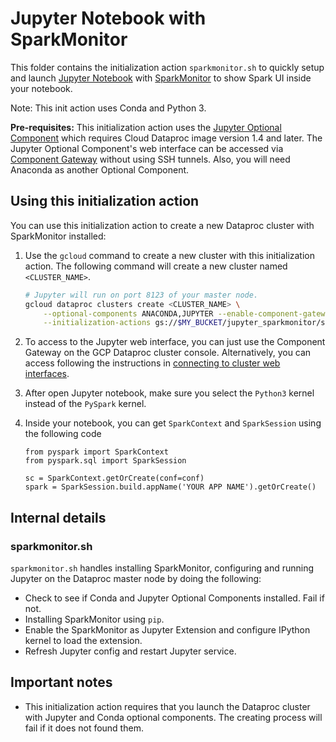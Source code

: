 # Jupyter Notebook with SparkMonitor

This folder contains the initialization action `sparkmonitor.sh` to quickly
setup and launch [Jupyter Notebook](http://jupyter.org/) with
[SparkMonitor](https://krishnan-r.github.io/sparkmonitor/) to show Spark UI
inside your notebook.

Note: This init action uses Conda and Python 3.

__Pre-requisites:__ This initialization action uses the
[Jupyter Optional Component](https://cloud.google.com/dataproc/docs/concepts/components/jupyter)
which requires Cloud Dataproc image version 1.4 and later. The Jupyter Optional
Component's web interface can be accessed via
[Component Gateway](https://cloud.google.com/dataproc/docs/concepts/accessing/dataproc-gateways)
without using SSH tunnels. Also, you will need Anaconda as another Optional
Component.

## Using this initialization action

You can use this initialization action to create a new Dataproc cluster with
SparkMonitor installed:

1.  Use the `gcloud` command to create a new cluster with this initialization
    action. The following command will create a new cluster named
    `<CLUSTER_NAME>`.

    ```bash
    # Jupyter will run on port 8123 of your master node.
    gcloud dataproc clusters create <CLUSTER_NAME> \
        --optional-components ANACONDA,JUPYTER --enable-component-gateway \
        --initialization-actions gs://$MY_BUCKET/jupyter_sparkmonitor/sparkmonitor.sh
    ```

1.  To access to the Jupyter web interface, you can just use the Component
    Gateway on the GCP Dataproc cluster console. Alternatively, you can access
    following the instructions in
    [connecting to cluster web interfaces](https://cloud.google.com/dataproc/docs/concepts/cluster-web-interfaces).
1.  After open Jupyter notebook, make sure you select the `Python3` kernel
    instead of the `PySpark` kernel.
1.  Inside your notebook, you can get `SparkContext` and `SparkSession` using
    the following code
    ```
    from pyspark import SparkContext
    from pyspark.sql import SparkSession
    
    sc = SparkContext.getOrCreate(conf=conf)
    spark = SparkSession.build.appName('YOUR APP NAME').getOrCreate()
    ```

## Internal details

### sparkmonitor.sh

`sparkmonitor.sh` handles installing SparkMonitor, configuring and running
Jupyter on the Dataproc master node by doing the following:

-   Check to see if Conda and Jupyter Optional Components installed. Fail if
    not.
-   Installing SparkMonitor using `pip`.
-   Enable the SparkMonitor as Jupyter Extension and configure IPython kernel
    to load the extension.
-   Refresh Jupyter config and restart Jupyter service.

## Important notes

*   This initialization action requires that you launch the Dataproc cluster
    with Jupyter and Conda optional components. The creating process will fail
    if it does not found them.
